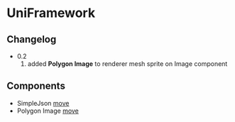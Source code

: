 # UniFramework

## Changelog
- 0.2
    1. added **Polygon Image** to renderer mesh sprite on Image component

## Components
- SimpleJson [move](Assets/UniFramework/SimpleJson/README.md)
- Polygon Image [move](Assets/UniFramework/Extension/UI/PolygonImage/README.md)
